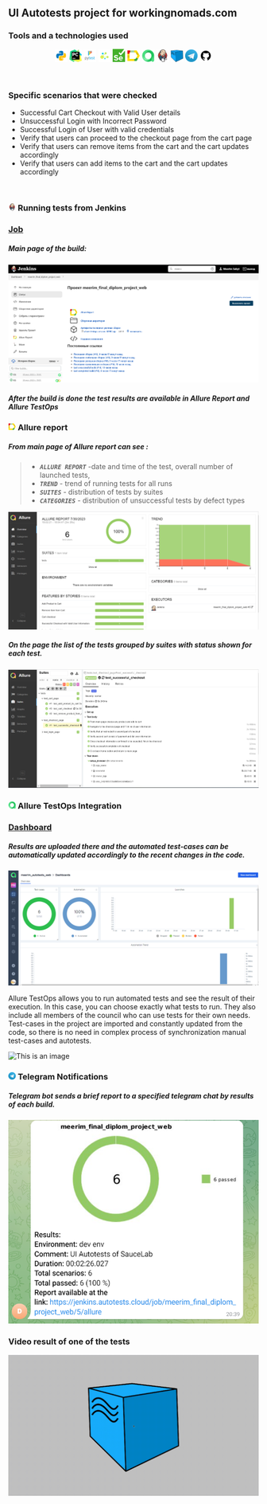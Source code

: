 ## UI Autotests project for workingnomads.com
### Tools and a technologies used
<p  align="center">
<code><img width="5%" title="Python" src="images/python.png"></code>
<code><img width="5%" title="Pycharm" src="images/pycharm.png"></code>
<code><img width="5%" title="Pytest" src="images/pytest.png"></code>
<code><img width="5%" title="Selene" src="images/selene.png"></code>
<code><img width="5%" title="Selenium" src="images/selenium.png"></code>
<code><img width="5%" title="Allure Report" src="images/allure_report.png"></code>
<code><img width="5%" title="Allure TestOps" src="images/allure_testops.png"></code>
<code><img width="5%" title="Jenkins" src="images/jenkins.png"></code>
<code><img width="5%" title="Selenoid" src="images/selenoid.png"></code>
<code><img width="5%" title="Telegram Bot" src="images/tg.png"></code>
<code><img width="5%" title="GitHub" src="images/github.png"></code>
</p>
<br> 

### Specific scenarios that were checked
* Successful Cart Checkout with Valid User details
* Unsuccessful Login with Incorrect Password
* Successful Login of User with valid credentials
* Verify that users can proceed to the checkout page from the cart page
* Verify that users can remove items from the cart and the cart updates accordingly
* Verify that users can add items to the cart and the cart updates accordingly
<br>

<!-- Jenkins -->

### <img width="3%" title="Jenkins" src="images/jenkins.png"> Running tests from Jenkins
### [Job](https://jenkins.autotests.cloud/job/meerim_diplom_work_api_tests/)
##### Main page of the build:
![This is an image](images/screenshots/jenkins.png)
##### After the build is done the test results are available in Allure Report and Allure TestOps


<!-- Allure report -->

### <img width="3%" title="Allure Report" src="images/allure_report.png"> Allure report
##### From main page of Allure report can see  :

>- <code><strong>*ALLURE REPORT*</strong></code> -date and time of the test, overall number of launched tests,
>- <code><strong>*TREND*</strong></code> - trend of running tests for all runs
>- <code><strong>*SUITES*</strong></code> - distribution of tests by suites
>- <code><strong>*CATEGORIES*</strong></code> - distribution of unsuccessful tests by defect types

![This is an image](images/screenshots/allure_dashboard.png)


##### On the page the list of the tests grouped by suites with status shown for each test.
![This is an image](images/screenshots/allure_suites.png)


<!-- Allure TestOps -->

### <img width="3%" title="Allure TestOps" src="images/allure_testops.png"> Allure TestOps Integration
### [Dashboard](https://allure.autotests.cloud/project/3560/dashboards)
##### Results are uploaded there and the automated test-cases can be automatically updated accordingly to the recent changes in the code.
![This is an image](images/screenshots/allure_testops_dashboard.png)

Allure TestOps allows you to run automated tests and see the result of their execution. 
In this case, you can choose exactly what tests to run. 
They also include all members of the council who can use tests for their own needs.
Test-cases in the project are imported and constantly updated from the code,
so there is no need in complex process of synchronization manual test-cases and autotests.

![This is an image](images/screenshots/test_suites.png)


<!-- Telegram -->

### <img width="3%" title="Telegram" src="images/tg.png"> Telegram Notifications
##### Telegram bot sends a brief report to a specified telegram chat by results of each build.

![This is an image](images/screenshots/tg_bot.png)


### Video result of one of the tests
<img src="images/screenshots/video.gif" alt="video test" border="0" />
